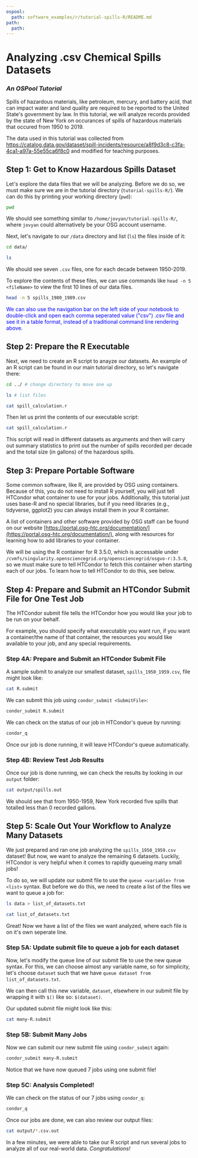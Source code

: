 ```yaml
---
ospool:
  path: software_examples/r/tutorial-spills-R/README.md
path:
  path: 
---
```

# Analyzing .csv Chemical Spills Datasets 
### <i>An OSPool Tutorial</i>

Spills of hazardous materials, like petroleum, mercury, and battery acid, that can impact water and land quality are required to be reported to the United State's government by law. In this tutorial, we will analyze records provided by the state of New York on occurances of spills of hazardous materials that occured from 1950 to 2019.

The data used in this tutorial was collected from https://catalog.data.gov/dataset/spill-incidents/resource/a8f9d3c8-c3fa-4ca1-a97a-55e55ca6f8c0 and modified for teaching purposes. 

## Step 1: Get to Know Hazardous Spills Dataset

Let's explore the data files that we will be analyzing. Before we do so, we must make sure we are in the tutorial directory (`tutorial-spills-R/`). We can do this by printing your working directory (`pwd`): 


```bash
pwd
```

We should see something similar to `/home/jovyan/tutorial-spills-R/`, where `jovyan` could alternatively be your OSG account username. 

Next, let's navigate to our `/data` directory and list (`ls`) the files inside of it: 


```bash
cd data/
```


```bash
ls
```

We should see seven `.csv` files, one for each decade between 1950-2019.

To explore the contents of these files, we can use commands like `head -n 5 <fileName>` to view the first 10 lines of our data files. 


```bash
head -n 5 spills_1980_1989.csv  
```

<span style="color:blue">We can also use the navigation bar on the left side of your notebook to double-click and open each comma seperated value ("csv") .csv file and see it in a table format, instead of a traditional command line rendering above.</span>

## Step 2: Prepare the R Executable

Next, we need to create an R script to anayze our datasets. An example of an R script can be found in our main tutorial directory, so let's navigate there: 


```bash
cd ../ # change directory to move one up
```


```bash
ls # list files
```


```bash
cat spill_calculation.r
```

Then let us print the contents of our executable script: 


```bash
cat spill_calculation.r
```

This script will read in different datasets as arguments and then will carry out summary statistics to print out the number of spills recorded per decade and the total size (in gallons) of the hazardous spills.

## Step 3: Prepare Portable Software

Some common software, like R, are provided by OSG using containers. Because of this, you do not need to install R yourself, you will just tell HTCondor what container to use for your jobs. Additionally, this tutorial just uses base-R and no special libraries, but if you need libraries (e.g., tidyverse, ggplot2) you can always install them in your R container. 

A list of containers and other software provided by OSG staff can be found on our website [https://portal.osg-htc.org/documentation/](https://portal.osg-htc.org/documentation/), along with resources for learning how to add libraries to your container. 

We will be using the R container for R 3.5.0, which is accessable under `/cvmfs/singularity.opensciencegrid.org/opensciencegrid/osgvo-r:3.5.0`, so we must make sure to tell HTCondor to fetch this container when starting each of our jobs. To learn how to tell HTCondor to do this, see below. 

## Step 4: Prepare and Submit an HTCondor Submit File for One Test Job

The HTCondor submit file tells the HTCondor how you would like your job to be run on your behalf.

For example, you should specify what executable you want run, if you want a container/the name of that container, the resources you would like available to your job, and any special requirements. 

### Step 4A: Prepare and Submit an HTCondor Submit File

A sample submit to analyze our smallest dataset, `spills_1950_1959.csv`, file might look like: 


```bash
cat R.submit
```

We can submit this job using `condor_submit <SubmitFile>`:


```bash
condor_submit R.submit
```

We can check on the status of our job in HTCondor's queue by running: 


```bash
condor_q
```

Once our job is done running, it will leave HTCondor's queue automatically. 

### Step 4B: Review Test Job Results

Once our job is done running, we can check the results by looking in our `output` folder: 


```bash
cat output/spills.out
```

We should see that from 1950-1959, New York recorded five spills that totalled less than 0 recorded gallons. 

## Step 5: Scale Out Your Workflow to Analyze Many Datasets

We just prepared and ran one job analyzing the `spills_1950_1959.csv` dataset! But now, we want to analyze the remaining 6 datasets. Luckily, HTCondor is very helpful when it comes to rapidly queueing many small jobs!

To do so, we will update our submit file to use the `queue <variable> from <list>` syntax. But before we do this, we need to create a list of the files we want to queue a job for:  


```bash
ls data > list_of_datasets.txt
```


```bash
cat list_of_datasets.txt
```

Great! Now we have a list of the files we want analyzed, where each file is on it's own seperate line. 

### Step 5A: Update submit file to queue a job for each dataset

Now, let's modify the queue line of our submit file to use the new queue syntax. For this, we can choose almost any variable name, so for simplicity, let's choose `dataset` such that we have `queue dataset from list_of_datasets.txt`. 

We can then call this new variable, `dataset`, elsewhere in our submit file by wrapping it with `$()` like so: `$(dataset)`. 

Our updated submit file might look like this: 


```bash
cat many-R.submit
```

### Step 5B: Submit Many Jobs

Now we can submit our new submit file using `condor_submit` again:


```bash
condor_submit many-R.submit
```

Notice that we have now queued 7 jobs using one submit file!

### Step 5C: Analysis Completed!

We can check on the status of our 7 jobs using `condor_q`:


```bash
condor_q
```

Once our jobs are done, we can also review our output files:


```bash
cat output/*.csv.out
```

In a few minutes, we were able to take our R script and run several jobs to analyze all of our real-world data. <i>Congratulations!</i>

